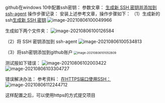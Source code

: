 github在windows 10中配置ssh密钥：
参数文章： [生成新 SSH 密钥并添加到 ssh-agent](https://docs.github.com/cn/github/authenticating-to-github/connecting-to-github-with-ssh/generating-a-new-ssh-key-and-adding-it-to-the-ssh-agent)
操作步骤记录：
安装上述参考文章，操作步骤如下：
（1）生成新的ssh[生成新 SSH 密钥](https://docs.github.com/cn/github/authenticating-to-github/connecting-to-github-with-ssh/generating-a-new-ssh-key-and-adding-it-to-the-ssh-agent#generating-a-new-ssh-key)
![image-20210806100049966](C:\Users\win10\AppData\Roaming\Typora\typora-user-images\image-20210806100049966.png)

生成如下两个文件夹：
![image-20210806100126584](C:\Users\win10\AppData\Roaming\Typora\typora-user-images\image-20210806100126584.png)

（2）将 SSH 密钥添加到 ssh-agent
![image-20210806100534813](C:\Users\win10\AppData\Roaming\Typora\typora-user-images\image-20210806100534813.png)

（3）将ssh密钥添加到github账户
<img src="C:\Users\win10\AppData\Roaming\Typora\typora-user-images\image-20210806101052809.png" alt="image-20210806101052809" style="zoom:67%;" />

测试报如下错误：
![image-20210806102003422](C:\Users\win10\AppData\Roaming\Typora\typora-user-images\image-20210806102003422.png)
![image-20210806103304727](C:\Users\win10\AppData\Roaming\Typora\typora-user-images\image-20210806103304727.png)

错误解决办法：
参考资料： [在HTTPS端口使用SSH：](https://docs.github.com/cn/github/authenticating-to-github/troubleshooting-ssh/using-ssh-over-the-https-port)
![image-20210806112244712](C:\Users\win10\AppData\Roaming\Typora\typora-user-images\image-20210806112244712.png)

这样配置之后，可以使用https的方式提交项目